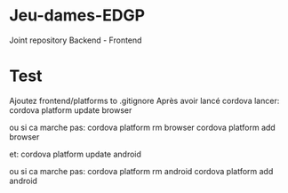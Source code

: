 # Jeu-dames-EDGP

Joint repository Backend - Frontend

# Test

Ajoutez frontend/platforms to .gitignore
Après avoir lancé cordova
lancer:
cordova platform update browser

ou si ca marche pas:
cordova platform rm browser
cordova platform add browser

et:
cordova platform update android

ou si ca marche pas:
cordova platform rm android
cordova platform add android
